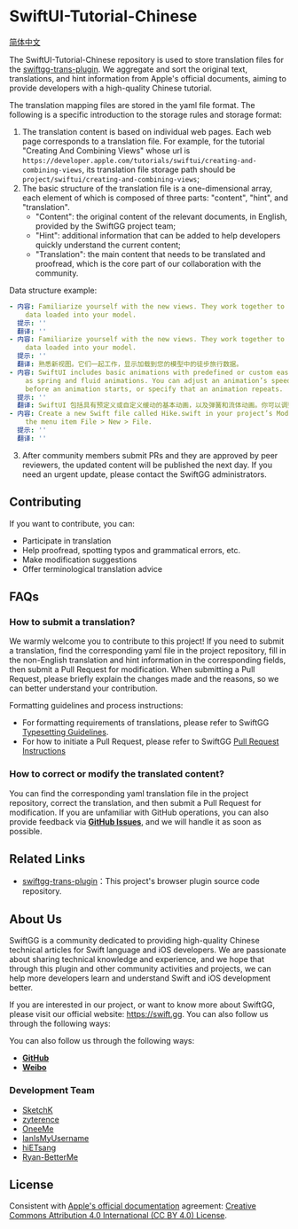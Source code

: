 # SwiftUI-Tutorial-Chinese

[简体中文](./README-CN.md)

The SwiftUI-Tutorial-Chinese repository is used to store translation files for the [swiftgg-trans-plugin](https://github.com/SwiftGGTeam/swiftgg-trans-plugin). We aggregate and sort the original text, translations, and hint information from Apple's official documents, aiming to provide developers with a high-quality Chinese tutorial.

The translation mapping files are stored in the yaml file format. The following is a specific introduction to the storage rules and storage format:

1. The translation content is based on individual web pages. Each web page corresponds to a translation file. For example, for the tutorial "Creating And Combining Views" whose url is `https://developer.apple.com/tutorials/swiftui/creating-and-combining-views`, its translation file storage path should be `project/swiftui/creating-and-combining-views`;
2. The basic structure of the translation file is a one-dimensional array, each element of which is composed of three parts: "content", "hint", and "translation".
    * "Content": the original content of the relevant documents, in English, provided by the SwiftGG project team;
    * "Hint": additional information that can be added to help developers quickly understand the current content;
    * "Translation": the main content that needs to be translated and proofread, which is the core part of our collaboration with the community.

Data structure example:

```yml
- 内容: Familiarize yourself with the new views. They work together to display the hike
    data loaded into your model.
  提示: ''
  翻译: ''
- 内容: Familiarize yourself with the new views. They work together to display the hike
    data loaded into your model.
  提示: ''
  翻译: 熟悉新视图。它们一起工作，显示加载到您的模型中的徒步旅行数据。
- 内容: SwiftUI includes basic animations with predefined or custom easing, as well
    as spring and fluid animations. You can adjust an animation’s speed, set a delay
    before an animation starts, or specify that an animation repeats.
  提示: ''
  翻译: SwiftUI 包括具有预定义或自定义缓动的基本动画，以及弹簧和流体动画。你可以调整动画的速度，为动画设置开始前的延迟，或指定动画重复次数。
- 内容: Create a new Swift file called Hike.swift in your project’s Model group using
    the menu item File > New > File.
  提示: ''
  翻译: ''
```

3. After community members submit PRs and they are approved by peer reviewers, the updated content will be published the next day. If you need an urgent update, please contact the SwiftGG administrators.

## Contributing

If you want to contribute, you can:

- Participate in translation
- Help proofread, spotting typos and grammatical errors, etc.
- Make modification suggestions
- Offer terminological translation advice

## FAQs

### How to submit a translation?

We warmly welcome you to contribute to this project! If you need to submit a translation, find the corresponding yaml file in the project repository, fill in the non-English translation and hint information in the corresponding fields, then submit a Pull Request for modification. When submitting a Pull Request, please briefly explain the changes made and the reasons, so we can better understand your contribution.

Formatting guidelines and process instructions:

- For formatting requirements of translations, please refer to SwiftGG [Typesetting Guidelines](https://github.com/SwiftGGTeam/translation/blob/master/SwiftGG%20排版指南.md).
- For how to initiate a Pull Request, please refer to SwiftGG [Pull Request Instructions](https://github.com/SwiftGGTeam/translation/blob/master/%E7%BF%BB%E8%AF%91%E6%B5%81%E7%A8%8B%E6%A6%82%E8%BF%B0%E5%8F%8APR%E8%AF%B4%E6%98%8E.md#%E5%A6%82%E4%BD%95%E5%8F%91%E8%B5%B7-pull-request)

### How to correct or modify the translated content?

You can find the corresponding yaml translation file in the project repository, correct the translation, and then submit a Pull Request for modification. If you are unfamiliar with GitHub operations, you can also provide feedback via **[GitHub Issues](https://github.com/SwiftGGTeam/swiftui-tutorial-chinese/issues)**, and we will handle it as soon as possible.

## Related Links

- [swiftgg-trans-plugin](https://github.com/SwiftGGTeam/swiftgg-trans-plugin)：This project's browser plugin source code repository.

## About Us

SwiftGG is a community dedicated to providing high-quality Chinese technical articles for Swift language and iOS developers. We are passionate about sharing technical knowledge and experience, and we hope that through this plugin and other community activities and projects, we can help more developers learn and understand Swift and iOS development better. 

If you are interested in our project, or want to know more about SwiftGG, please visit our official website: https://swift.gg. You can also follow us through the following ways:

You can also follow us through the following ways:

- **[GitHub](https://github.com/SwiftGGTeam)**
- **[Weibo](https://weibo.com/swiftguide)**

### Development Team

- [SketchK](https://github.com/SketchK)
- [zyterence](https://github.com/zyterence)
- [OneeMe](https://github.com/OneeMe)
- [IanIsMyUsername](https://github.com/IanIsMyUsername)
- [hiETsang](https://github.com/hiETsang)
- [Ryan-BetterMe](https://github.com/Ryan-BetterMe)

## License

Consistent with [Apple's official documentation](https://swift.org/documentation/) agreement: [Creative Commons Attribution 4.0 International (CC BY 4.0) License](https://creativecommons.org/licenses/by/4.0/).
